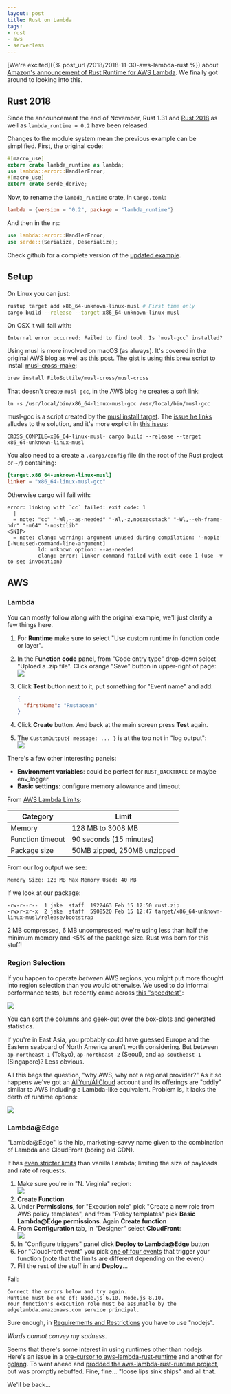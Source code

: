 ```yaml
---
layout: post
title: Rust on Lambda
tags:
- rust
- aws
- serverless
---
```


[We're excited]({% post_url /2018/2018-11-30-aws-lambda-rust %}) about [Amazon's announcement of Rust Runtime for AWS Lambda](https://aws.amazon.com/blogs/opensource/rust-runtime-for-aws-lambda/).  We finally got around to looking into this.

## Rust 2018

Since the announcement the end of November, Rust 1.31 and [Rust 2018](https://doc.rust-lang.org/nightly/edition-guide/rust-2018/index.html) as well as `lambda_runtime = 0.2` have been released.

Changes to the module system mean the previous example can be simplified.  First, the original code:
```rust
#[macro_use]
extern crate lambda_runtime as lambda;
use lambda::error::HandlerError;
#[macro_use]
extern crate serde_derive;
```

Now, to rename the `lambda_runtime` crate, in `Cargo.toml`:
```toml
lambda = {version = "0.2", package = "lambda_runtime"}
```
And then in the `rs`:
```rust
use lambda::error::HandlerError;
use serde::{Serialize, Deserialize};
```

Check github for a complete version of the [updated example](https://github.com/awslabs/aws-lambda-rust-runtime/blob/master/lambda-runtime/examples/basic.rs).

## Setup

On Linux you can just:
```bash
rustup target add x86_64-unknown-linux-musl # First time only
cargo build --release --target x86_64-unknown-linux-musl
```
On OSX it will fail with:
```
Internal error occurred: Failed to find tool. Is `musl-gcc` installed?
```

Using musl is more involved on macOS (as always).  It's covered in the original AWS blog as well as [this post](https://chr4.org/blog/2017/03/15/cross-compile-and-link-a-static-binary-on-macos-for-linux-with-cargo-and-rust/).  The gist is using [this brew script](https://github.com/FiloSottile/homebrew-musl-cross) to install [musl-cross-make](https://github.com/richfelker/musl-cross-make):
```bash
brew install FiloSottile/musl-cross/musl-cross
```

That doesn't create `musl-gcc`, in the AWS blog he creates a soft link:
```
ln -s /usr/local/bin/x86_64-linux-musl-gcc /usr/local/bin/musl-gcc
```

musl-gcc is a script created by the [musl install target](http://git.musl-libc.org/cgit/musl/tree/Makefile?h=v1.1.21&id=1691b23955590d1eb66a11158fdd91c86337e886#n70).  The [issue he links](https://github.com/alexcrichton/cc-rs/issues/82) alludes to the solution, and it's more explicit in [this issue](https://github.com/zonyitoo/context-rs/issues/31):
```
CROSS_COMPILE=x86_64-linux-musl- cargo build --release --target x86_64-unknown-linux-musl
```

You also need to a create a `.cargo/config` file (in the root of the Rust project or `~/`) containing:
```toml
[target.x86_64-unknown-linux-musl]
linker = "x86_64-linux-musl-gcc"
```

Otherwise cargo will fail with:
```
error: linking with `cc` failed: exit code: 1
  |
  = note: "cc" "-Wl,--as-needed" "-Wl,-z,noexecstack" "-Wl,--eh-frame-hdr" "-m64" "-nostdlib"
<SNIP>
  = note: clang: warning: argument unused during compilation: '-nopie' [-Wunused-command-line-argument]
          ld: unknown option: --as-needed
          clang: error: linker command failed with exit code 1 (use -v to see invocation)
```


## AWS


### Lambda

You can mostly follow along with the original example, we'll just clarify a few things here.

1. For __Runtime__ make sure to select "Use custom runtime in function code or layer".

1. In the __Function code__ panel, from "Code entry type" drop-down select "Upload a .zip file".  Click orange "Save" button in upper-right of page:  
![](/assets/aws_lambda_upload.png)

1. Click __Test__ button next to it, put something for "Event name" and add:
    ```json
    {
      "firstName": "Rustacean"
    }
    ```
1. Click __Create__ button.  And back at the main screen press __Test__ again.
1. The `CustomOutput{ message: ... }` is at the top not in "log output":  
![](/assets/aws_lambda_result.png)

There's a few other interesting panels:
- __Environment variables__: could be perfect for `RUST_BACKTRACE` or maybe env_logger
- __Basic settings__: configure memory allowance and timeout

From [AWS Lambda Limits](https://docs.aws.amazon.com/lambda/latest/dg/limits.html):

| Category | Limit
|-|-|
| Memory | 128 MB to 3008 MB
| Function timeout | 90 seconds (15 minutes)
| Package size | 50MB zipped, 250MB unzipped

From our log output we see:
```
Memory Size: 128 MB	Max Memory Used: 40 MB
```

If we look at our package:
```
-rw-r--r--  1 jake  staff  1922463 Feb 15 12:50 rust.zip
-rwxr-xr-x  2 jake  staff  5908520 Feb 15 12:47 target/x86_64-unknown-linux-musl/release/bootstrap
```

2 MB compressed, 6 MB uncompressed; we're using less than half the minimum memory and <5% of the package size.  Rust was born for this stuff!

### Region Selection

If you happen to operate _between_ AWS regions, you might put more thought into region selection than you would otherwise.  We used to do informal performance tests, but recently came across [this "speedtest"](https://cloudharmony.com/speedtest-for-aws):

![](/assets/speedtest_aws_shanghai_china_telecom.png)

You can sort the columns and geek-out over the box-plots and generated statistics.

If you're in East Asia, you probably could have guessed Europe and the Eastern seaboard of North America aren't worth considering.  But between `ap-northeast-1` (Tokyo), `ap-northeast-2` (Seoul), and `ap-southeast-1` (Singapore)?  Less obvious.

All this begs the question, "why AWS, why not a regional provider?"  As it so happens we've got an [AliYun/AliCloud](https://www.alibabacloud.com/) account and its offerings are "oddly" similar to AWS including a Lambda-like equivalent.  Problem is, it lacks the derth of runtime options:  

![](/assets/aliyun_lambda_runtimes.png)

### Lambda@Edge

"Lambda@Edge" is the hip, marketing-savvy name given to the combination of Lambda and CloudFront (boring old CDN).

It has [even stricter limits](https://docs.aws.amazon.com/AmazonCloudFront/latest/DeveloperGuide/cloudfront-limits.html#limits-lambda-at-edge) than vanilla Lambda; limiting the size of payloads and rate of requests.

1. Make sure you're in "N. Virginia" region:  
![](/assets/aws_region.png)
1. __Create Function__
1. Under __Permissions__, for "Execution role" pick "Create a new role from AWS policy templates", and from "Policy templates" pick __Basic Lambda@Edge permissions__.  Again __Create function__
1. From __Configuration__ tab, in "Designer" select __CloudFront__:  
![](/assets/aws_lambda_cloudfront.png)
1. In "Configure triggers" panel click __Deploy to Lambda@Edge__ button
1. For "CloudFront event" you pick [one of four events](https://docs.aws.amazon.com/AmazonCloudFront/latest/DeveloperGuide/lambda-cloudfront-trigger-events.html) that trigger your function (note that the limits are different depending on the event)
1. Fill the rest of the stuff in and __Deploy__...

Fail:
```
Correct the errors below and try again.
Runtime must be one of: Node.js 6.10, Node.js 8.10.
Your function's execution role must be assumable by the edgelambda.amazonaws.com service principal.
```

Sure enough, in [Requirements and Restrictions](https://docs.aws.amazon.com/AmazonCloudFront/latest/DeveloperGuide/lambda-requirements-limits.html#lambda-requirements-lambda-function-configuration) you have to use "nodejs".

_Words cannot convey my sadness_.

Seems that there's some interest in using runtimes other than nodejs.  Here's an issue in a [pre-cursor to aws-lambda-rust-runtime](https://github.com/srijs/rust-aws-lambda/issues/28) and another for [golang](https://github.com/aws/aws-lambda-go/issues/52).  To went ahead and [prodded the aws-lambda-rust-runtime project](https://github.com/awslabs/aws-lambda-rust-runtime/issues/88), but was promptly rebuffed.  Fine, fine... "loose lips sink ships" and all that.

We'll be back...